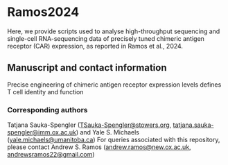 # Ramos2024
Here, we provide scripts used to analyse high-throughput sequencing and single-cell RNA-sequencing data of precisely tuned chimeric antigen receptor (CAR) expression, as reported in Ramos et al., 2024. 

## Manuscript and contact information
Precise engineering of chimeric antigen receptor expression levels defines T cell identity and function
### Corresponding authors 
Tatjana Sauka-Spengler (TSauka-Spengler@stowers.org, tatjana.sauka-spengler@imm.ox.ac.uk) and Yale S. Michaels (yale.michaels@umanitoba.ca)
For queries associated with this repository, please contact Andrew S. Ramos (andrew.ramos@new.ox.ac.uk, andrewsramos22@gmail.com)
